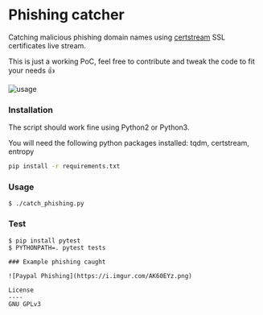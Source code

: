 # Phishing catcher

Catching malicious phishing domain names using [certstream](https://certstream.calidog.io/) SSL certificates live stream.

This is just a working PoC, feel free to contribute and tweak the code to fit your needs 👍

![usage](https://i.imgur.com/4BGuXkR.gif)

### Installation

The script should work fine using Python2 or Python3.

You will need the following python packages installed: tqdm, certstream, entropy

```sh
pip install -r requirements.txt
```


### Usage

```
$ ./catch_phishing.py
```

### Test

```
$ pip install pytest
$ PYTHONPATH=. pytest tests

### Example phishing caught

![Paypal Phishing](https://i.imgur.com/AK60EYz.png)

License
----
GNU GPLv3
